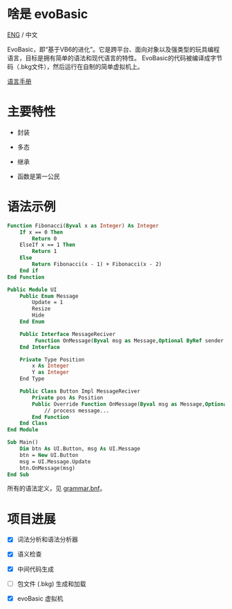 # 啥是 evoBasic

[ENG](/README.md) / 中文

EvoBasic，即“基于VB6的进化”。它是跨平台、面向对象以及强类型的玩具编程语言，目标是拥有简单的语法和现代语言的特性。
EvoBasic的代码被编译成字节码（.bkg文件），然后运行在自制的简单虚拟机上。

[语言手册](/doc/tutorial.md)

# 主要特性

- 封装

- 多态

- 继承

- 函数是第一公民

# 语法示例

```vb
Function Fibonacci(Byval x as Integer) As Integer
	If x == 0 Then 
		Return 0
	ElseIf x == 1 Then
		Return 1
	Else
		Return Fibonacci(x - 1) + Fibonacci(x - 2)
	End if
End Function
```

```vb
Public Module UI
    Public Enum Message 
        Update = 1
        Resize
        Hide
    End Enum

    Public Interface MessageReciver
         Function OnMessage(Byval msg as Message,Optional ByRef sender as UIObject) As Boolean
    End Interface

    Private Type Position
        x As Integer
        Y as Integer
    End Type

    Public Class Button Impl MessageReciver
        Private pos As Position
        Public Override Function OnMessage(Byval msg as Message,Optional ByRef sender as UIObject) As Boolean
            // process message...
        End Function
    End Class
End Module

Sub Main()
    Dim btn As UI.Button, msg As UI.Message
    btn = New UI.Button
    msg = UI.Message.Update
    btn.OnMessage(msg)
End Sub
```
所有的语法定义，见 [grammar.bnf](/doc/grammar.bnf)。


# 项目进展

- [x] 词法分析和语法分析器
- [x] 语义检查
- [x] 中间代码生成
- [ ] 包文件 (.bkg) 生成和加载
- [x] evoBasic 虚拟机

